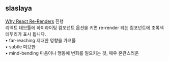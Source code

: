 <h2>slaslaya</h2><a href="https://www.notion.so/study66/Why-React-Re-Renders-632594dbb8264729b456f6050993f1ef#edc46988df804eab942d87ee2107295a">Why React Re-Renders</a> 진행<br>리액트 데브툴에 하이라이팅 컴포넌트 옵션을 키면 re-render 되는 컴포넌트에 초록색 테두리가 표시 됩니다.<br>• far-reaching 지대한 영향을 가져올<br>• subtle 미묘한<br>• mind-bending 마음이나 행동에 변화를 일으키는 것, 매우 혼란스러운